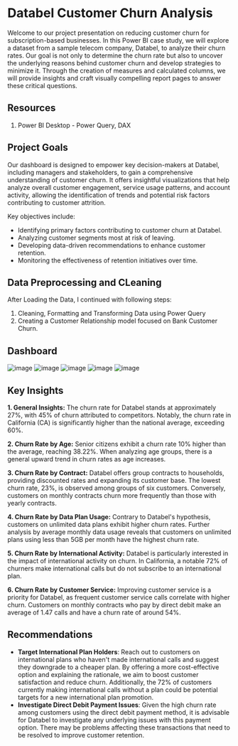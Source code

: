 # Databel Customer Churn Analysis
Welcome to our project presentation on reducing customer churn for subscription-based businesses. In this Power BI case study, we will explore a dataset from a sample telecom company, Databel, to analyze their churn rates. Our goal is not only to determine the churn rate but also to uncover the underlying reasons behind customer churn and develop strategies to minimize it. Through the creation of measures and calculated columns, we will provide insights and craft visually compelling report pages to answer these critical questions.

## Resources

1. Power BI Desktop - Power Query, DAX

## Project Goals

Our dashboard is designed to empower key decision-makers at Databel, including managers and stakeholders, to gain a comprehensive understanding of customer churn. It offers insightful visualizations that help analyze overall customer engagement, service usage patterns, and account activity, allowing the identification of trends and potential risk factors contributing to customer attrition.

Key objectives include:

- Identifying primary factors contributing to customer churn at Databel.
- Analyzing customer segments most at risk of leaving.
- Developing data-driven recommendations to enhance customer retention.
- Monitoring the effectiveness of retention initiatives over time.

## Data Preprocessing and CLeaning

After Loading the Data, I continued with following steps:

1. Cleaning, Formatting and Transforming Data using Power Query
2. Creating a Customer Relationship model focused on Bank Customer Churn.

## Dashboard
![image](https://github.com/devvaditya/CustomerChurnAnalysis/assets/110883375/c0758f73-079f-451d-9592-0514cf41376b)
![image](https://github.com/devvaditya/CustomerChurnAnalysis/assets/110883375/97a11357-4afc-4578-b4c1-91742142eaf1)
![image](https://github.com/devvaditya/CustomerChurnAnalysis/assets/110883375/928debd8-c3a3-4cc1-8458-dfc97f7d4f21)
![image](https://github.com/devvaditya/CustomerChurnAnalysis/assets/110883375/bdf6927a-f6d0-4ddc-ac98-56ca4df6bcfe)
![image](https://github.com/devvaditya/CustomerChurnAnalysis/assets/110883375/f36c0c2e-7b0c-4a9b-ab11-a7ec07d716a0)
## Key Insights

**1.  General Insights:**  The churn rate for Databel stands at approximately 27%, with 45% of churn attributed to competitors. Notably, the churn rate in California (CA) is significantly higher than the national average, exceeding 60%.

**2. Churn Rate by Age:** Senior citizens exhibit a churn rate 10% higher than the average, reaching 38.22%. When analyzing age groups, there is a general upward trend in churn rates as age increases.

**3. Churn Rate by Contract:** Databel offers group contracts to households, providing discounted rates and expanding its customer base. The lowest churn rate, 23%, is observed among groups of six customers. Conversely, customers on monthly contracts churn more frequently than those with yearly contracts.

**4. Churn Rate by Data Plan Usage:** Contrary to Databel's hypothesis, customers on unlimited data plans exhibit higher churn rates. Further analysis by average monthly data usage reveals that customers on unlimited plans using less than 5GB per month have the highest churn rate.

**5. Churn Rate by International Activity:** Databel is particularly interested in the impact of international activity on churn. In California, a notable 72% of churners make international calls but do not subscribe to an international plan.

**6. Churn Rate by Customer Service:** Improving customer service is a priority for Databel, as frequent customer service calls correlate with higher churn. Customers on monthly contracts who pay by direct debit make an average of 1.47 calls and have a churn rate of around 54%.

## Recommendations

- **Target International Plan Holders**:
Reach out to customers on international plans who haven't made international calls and suggest they downgrade to a cheaper plan. By offering a more cost-effective option and explaining the rationale, we aim to boost customer satisfaction and reduce churn. Additionally, the 72% of customers currently making international calls without a plan could be potential targets for a new international plan promotion.
- **Investigate Direct Debit Payment Issues**:
Given the high churn rate among customers using the direct debit payment method, it is advisable for Databel to investigate any underlying issues with this payment option. There may be problems affecting these transactions that need to be resolved to improve customer retention.
